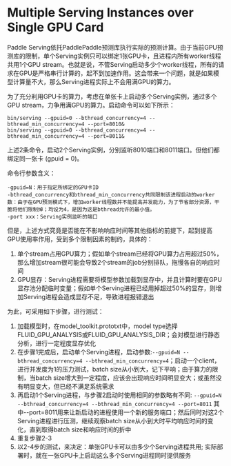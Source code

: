 # Multiple Serving Instances over Single GPU Card

Paddle Serving依托PaddlePaddle预测库执行实际的预测计算。由于当前GPU预测库的限制，单个Serving实例只可以绑定1张GPU卡，且进程内所有worker线程共用1个GPU stream。也就是说，不管Serving启动多少个worker线程，所有的请求在GPU是严格串行计算的，起不到加速作用。这会带来一个问题，就是如果模型计算量不大，那么Serving进程实际上不会用满GPU的算力。

为了充分利用GPU卡的算力，考虑在单张卡上启动多个Serving实例，通过多个GPU stream，力争用满GPU的算力。启动命令可以如下所示：

```
bin/serving --gpuid=0 --bthread_concurrency=4 --bthread_min_concurrency=4 --port=8010&
bin/serving --gpuid=0 --bthread_concurrency=4 --bthread_min_concurrency=4 --port=8011&
```

上述2条命令，启动2个Serving实例，分别监听8010端口和8011端口。但他们都绑定同一张卡 (gpuid = 0)。

命令行参数含义：
```
-gpuid=N：用于指定所绑定的GPU卡ID
-bthread_concurrency和bthread_min_concurrency共同限制该进程启动的worker数：由于在GPU预测模式下，增加worker线程数并不能提高并发能力，为了节省部分资源，干脆将他们限制掉；均设为4，是因为这是bthread允许的最小值。
-port xxx：Serving实例监听的端口
```

但是，上述方式究竟是否能在不影响响应时间等其他指标的前提下，起到提高GPU使用率作用，受到多个限制因素的制约，具体的：

1. 单个stream占用GPU算力；假如单个stream已经将GPU算力占用超过50%，那么增加stream很可能会导致2个stream的job分别排队，拖慢各自的响应时间
2. GPU显存：Serving进程需要将模型参数加载到显存中，并且计算时要在GPU显存池分配临时变量；假如单个Serving进程已经用掉超过50%的显存，则增加Serving进程会造成显存不足，导致进程报错退出

为此，可采用如下步骤，进行测试：

1. 加载模型时，在model_toolkit.prototxt中，model type选择FLUID_GPU_ANALYSIS或FLUID_GPU_ANALYSIS_DIR；会对模型进行静态分析，进行一定程度显存优化
2. 在步骤1完成后，启动单个Serving进程，启动参数:`--gpuid=N --bthread_concurrency=4 --bthread_min_concurrency=4`；启动一个client，进行并发度为1的压力测试，batch size从小到大，记下平响；由于算力的限制，当batch size增大到一定程度，应该会出现响应时间明显变大；或虽然没有明显变大，但已经不满足系统需求
3. 再启动1个Serving进程，与步骤2启动时使用相同的参数略有不同: `--gpuid=N --bthread_concurrency=4 --bthread_min_concurrency=4 --port=8011` 其中--port=8011用来让新启动的进程使用一个新的服务端口；然后同时对这2个Serving进程进行压测，继续观察batch size从小到大时平均响应时间的变化，直到取得batch size和响应时间的折中
4. 重复步骤2-3
5. 以2-4步的测试，来决定：单张GPU卡可以由多少个Serving进程共用; 实际部署时，就在一张GPU卡上启动这么多个Serving进程同时提供服务
